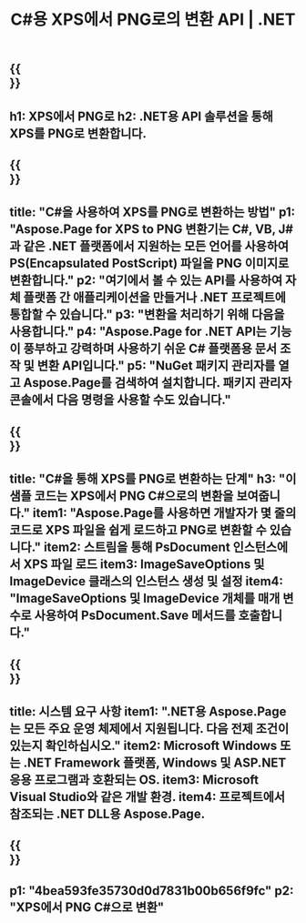﻿---
translation: true
template: /_templates/_conversion-child-net.md
title: C#용 XPS에서 PNG로의 변환 API |  .NET
url: /net/conversion/xps-to-png/
description: XPS에서 PNG C#으로 변환하기 위한 샘플 코드입니다. VB.NET, Asp.NET 또는 모든 .NET 기반 응용 프로그램 내에서 배치 XPS 파일을 PNG로 변환하는 API 예제 코드를 사용합니다.
informat: XPS
outformat: PNG
otherformats: XPS EPS
---

{{<section banner>}}
---
h1: XPS에서 PNG로
h2: .NET용 API 솔루션을 통해 XPS를 PNG로 변환합니다.
---

{{<section overview>}}
---
title: "C#을 사용하여 XPS를 PNG로 변환하는 방법"
p1: "Aspose.Page for XPS to PNG 변환기는 C#, VB, J#과 같은 .NET 플랫폼에서 지원하는 모든 언어를 사용하여 PS(Encapsulated PostScript) 파일을 PNG 이미지로 변환합니다."
p2: "여기에서 볼 수 있는 API를 사용하여 자체 플랫폼 간 애플리케이션을 만들거나 .NET 프로젝트에 통합할 수 있습니다."
p3: "변환을 처리하기 위해 다음을 사용합니다."
p4: "Aspose.Page for .NET API는 기능이 풍부하고 강력하며 사용하기 쉬운 C# 플랫폼용 문서 조작 및 변환 API입니다."
p5: "NuGet 패키지 관리자를 열고 Aspose.Page를 검색하여 설치합니다. 패키지 관리자 콘솔에서 다음 명령을 사용할 수도 있습니다."
---

{{<section feature1>}}
---
title: "C#을 통해 XPS를 PNG로 변환하는 단계"
h3: "이 샘플 코드는 XPS에서 PNG C#으로의 변환을 보여줍니다."
item1: "Aspose.Page를 사용하면 개발자가 몇 줄의 코드로 XPS 파일을 쉽게 로드하고 PNG로 변환할 수 있습니다."
item2: 스트림을 통해 PsDocument 인스턴스에서 XPS 파일 로드
item3: ImageSaveOptions 및 ImageDevice 클래스의 인스턴스 생성 및 설정
item4: "ImageSaveOptions 및 ImageDevice 개체를 매개 변수로 사용하여 PsDocument.Save 메서드를 호출합니다."
---

{{<section feature2>}}
---
title: 시스템 요구 사항
item1: ".NET용 Aspose.Page는 모든 주요 운영 체제에서 지원됩니다. 다음 전제 조건이 있는지 확인하십시오."
item2: Microsoft Windows 또는 .NET Framework 플랫폼, Windows 및 ASP.NET 응용 프로그램과 호환되는 OS.
item3: Microsoft Visual Studio와 같은 개발 환경.
item4: 프로젝트에서 참조되는 .NET DLL용 Aspose.Page.
---

{{<section gist>}}
---
p1: "4bea593fe35730d0d7831b00b656f9fc"
p2: "XPS에서 PNG C#으로 변환"
---
